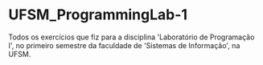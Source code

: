 # UFSM_ProgrammingLab-1
Todos os exercícios que fiz para a disciplina 'Laboratório de Programação I', no primeiro semestre da faculdade de 'Sistemas de Informação', na UFSM.
